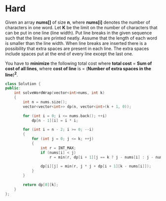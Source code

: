 # Hard

Given an array **nums[]** of size **n**, where **nums[i]** denotes the number of characters in one word. Let **K** be the limit on the number of characters that can be put in one line (line width). Put line breaks in the given sequence such that the lines are printed neatly.
Assume that the length of each word is smaller than the line width. When line breaks are inserted there is a possibility that extra spaces are present in each line. The extra spaces include spaces put at the end of every line except the last one.

You have to **minimize** the following total cost where **total cost** = **Sum of cost of all lines**, where **cost of line** is = (**Number of extra spaces in the line**)**<sup>2</sup>**.

```cpp
class Solution {
public:
    int solveWordWrap(vector<int>nums, int k) 
    { 
        int n = nums.size();
        vector<vector<int>> dp(n, vector<int>(k + 1, 0));
        
        for (int i = 0; i <= nums.back(); ++i)
            dp[n - 1][i] = i * i;
            
        for (int i = n - 2; i >= 0; --i)
        {
            for (int j = 0; j <= k; ++j)
            {
                int r = INT_MAX;
                if (nums[i] < j)
                    r = min(r, dp[i + 1][j == k ? j - nums[i] : j - nums[i] - 1]);
                
                dp[i][j] = min(r, j * j + dp[i + 1][k - nums[i]]);
            }
        }
        
        return dp[0][k];
    }
};
```

